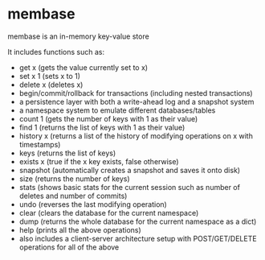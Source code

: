 # membase

membase is an in-memory key-value store

It includes functions such as:
- get x (gets the value currently set to x)
- set x 1 (sets x to 1)
- delete x (deletes x)
- begin/commit/rollback for transactions (including nested transactions)
- a persistence layer with both a write-ahead log and a snapshot system
- a namespace system to emulate different databases/tables
- count 1 (gets the number of keys with 1 as their value)
- find 1 (returns the list of keys with 1 as their value)
- history x (returns a list of the history of modifying operations on x with timestamps)
- keys (returns the list of keys)
- exists x (true if the x key exists, false otherwise)
- snapshot (automatically creates a snapshot and saves it onto disk)
- size (returns the number of keys)
- stats (shows basic stats for the current session such as number of deletes and number of commits)
- undo (reverses the last modifying operation)
- clear (clears the database for the current namespace)
- dump (returns the whole database for the current namespace as a dict)
- help (prints all the above operations)
- also includes a client-server architecture setup with POST/GET/DELETE operations for all of the above